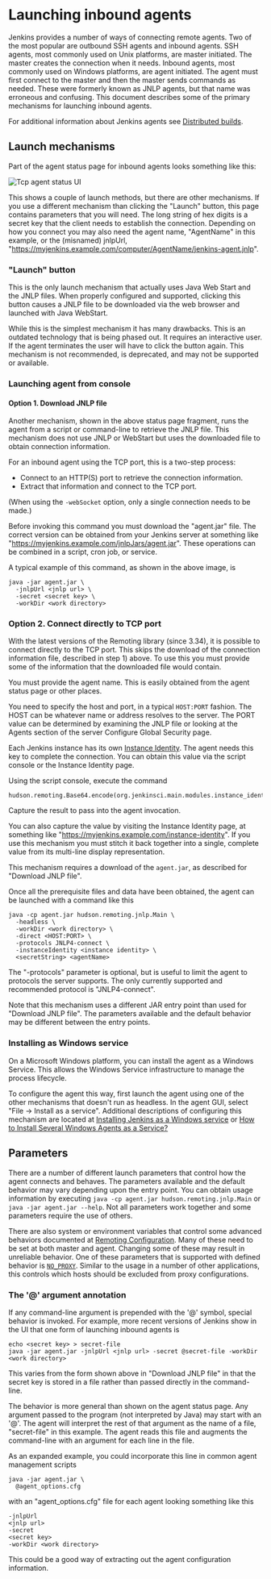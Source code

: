 # Launching inbound agents
Jenkins provides a number of ways of connecting remote agents.
Two of the most popular are outbound SSH agents and inbound agents.
SSH agents, most commonly used on Unix platforms, are master initiated.
The master creates the connection when it needs.
Inbound agents, most commonly used on Windows platforms, are agent initiated.
The agent must first connect to the master and then the master sends commands as needed.
These were formerly known as JNLP agents, but that name was erroneous and confusing.
This document describes some of the primary mechanisms for launching inbound agents.

For additional information about Jenkins agents see [Distributed builds](https://wiki.jenkins.io/display/JENKINS/Distributed+builds#Distributedbuilds-HavemasterlaunchagentonWindows).

## Launch mechanisms
Part of the agent status page for inbound agents looks something like this:

![Tcp agent status UI](tcpAgentStatus.jpg)

This shows a couple of launch methods, but there are other mechanisms.
If you use a different mechanism than clicking the "Launch" button, this page contains parameters that you will need. 
The long string of hex digits is a secret key that the client needs to establish the connection. 
Depending on how you connect you may also need the agent name, "AgentName" in this example, or the (misnamed) jnlpUrl, "https://myjenkins.example.com/computer/AgentName/jenkins-agent.jnlp".

### "Launch" button
This is the only launch mechanism that actually uses Java Web Start and the JNLP files.
When properly configured and supported, clicking this button causes a JNLP file to be downloaded via the web browser and launched with Java WebStart. 

While this is the simplest mechanism it has many drawbacks.
This is an outdated technology that is being phased out.
It requires an interactive user.
If the agent terminates the user will have to click the button again.
This mechanism is not recommended, is deprecated, and may not be supported or available.

### Launching agent from console

#### Option 1. Download JNLP file
Another mechanism, shown in the above status page fragment, runs the agent from a script or command-line to retrieve the JNLP file. 
This mechanism does not use JNLP or WebStart but uses the downloaded file to obtain connection information. 

For an inbound agent using the TCP port, this is a two-step process:
* Connect to an HTTP(S) port to retrieve the connection information.
* Extract that information and connect to the TCP port.

(When using the `-webSocket` option, only a single connection needs to be made.)

Before invoking this command you must download the "agent.jar" file.
The correct version can be obtained from your Jenkins server at something like "https://myjenkins.example.com/jnlpJars/agent.jar".
These operations can be combined in a script, cron job, or service.

A typical example of this command, as shown in the above image, is
``` 
java -jar agent.jar \
  -jnlpUrl <jnlp url> \
  -secret <secret key> \
  -workDir <work directory> 
```

### Option 2. Connect directly to TCP port
With the latest versions of the Remoting library (since 3.34), it is possible to connect directly to the TCP port. 
This skips the download of the connection information file, described in step 1) above. 
To use this you must provide some of the information that the downloaded file would contain.

You must provide the agent name. 
This is easily obtained from the agent status page or other places.

You need to specify the host and port, in a typical `HOST:PORT` fashion. 
The HOST can be whatever name or address resolves to the server. 
The PORT value can be determined by examining the JNLP file or looking at the Agents section of the server Configure Global Security page.

Each Jenkins instance has its own [Instance Identity](https://wiki.jenkins.io/display/JENKINS/Instance+Identity). 
The agent needs this key to complete the connection. 
You can obtain this value via the script console or the Instance Identity page.

Using the script console, execute the command
```
hudson.remoting.Base64.encode(org.jenkinsci.main.modules.instance_identity.InstanceIdentity.get().getPublic().getEncoded())
```
Capture the result to pass into the agent invocation.

You can also capture the value by visiting the Instance Identity page, at something like "https://myjenkins.example.com/instance-identity". 
If you use this mechanism you must stitch it back together into a single, complete value from its multi-line display representation.

This mechanism requires a download of the `agent.jar`, as described for "Download JNLP file".

Once all the prerequisite files and data have been obtained, the agent can be launched with a command like this
```
java -cp agent.jar hudson.remoting.jnlp.Main \
  -headless \
  -workDir <work directory> \
  -direct <HOST:PORT> \
  -protocols JNLP4-connect \
  -instanceIdentity <instance identity> \
  <secretString> <agentName>
```
The "-protocols" parameter is optional, but is useful to limit the agent to protocols the server supports. 
The only currently supported and recommended protocol is "JNLP4-connect".

Note that this mechanism uses a different JAR entry point than used for "Download JNLP file". 
The parameters available and the default behavior may be different between the entry points.

### Installing as Windows service
On a Microsoft Windows platform, you can install the agent as a Windows Service.
This allows the Windows Service infrastructure to manage the process lifecycle.

To configure the agent this way, first launch the agent using one of the other mechanisms that doesn't run as headless. 
In the agent GUI, select "File -> Install as a service". 
Additional descriptions of configuring this mechanism are located at [Installing Jenkins as a Windows service](https://wiki.jenkins.io/display/JENKINS/Installing+Jenkins+as+a+Windows+service) or [How to Install Several Windows Agents as a Service?](https://support.cloudbees.com/hc/en-us/articles/217423827-How-to-Install-Several-Windows-Slaves-as-a-Service-)

## Parameters

There are a number of different launch parameters that control how the agent connects and behaves. 
The parameters available and the default behavior may vary depending upon the entry point. 
You can obtain usage information by executing `java -cp agent.jar hudson.remoting.jnlp.Main` or `java -jar agent.jar --help`. 
Not all parameters work together and some parameters require the use of others.

There are also system or environment variables that control some advanced behaviors documented at [Remoting Configuration](https://github.com/jenkinsci/remoting/blob/master/docs/configuration.md). 
Many of these need to be set at both master and agent. 
Changing some of these may result in unreliable behavior. 
One of these parameters that is supported with defined behavior is [`NO_PROXY`](https://github.com/jenkinsci/remoting/blob/master/docs/no_proxy.md). 
Similar to the usage in a number of other applications, this controls which hosts should be excluded from proxy configurations.

### The '@' argument annotation

If any command-line argument is prepended with the '@' symbol, special behavior is invoked. 
For example, more recent versions of Jenkins show in the UI that one form of launching inbound agents is
```
echo <secret key> > secret-file
java -jar agent.jar -jnlpUrl <jnlp url> -secret @secret-file -workDir <work directory> 
```
This varies from the form shown above in "Download JNLP file" in that the secret key is stored in a file rather than passed directly in the command-line. 

The behavior is more general than shown on the agent status page. 
Any argument passed to the program (not interpreted by Java) may start with an '@'. 
The agent will interpret the rest of that argument as the name of a file, "secret-file" in this example. 
The agent reads this file and augments the command-line with an argument for each line in the file.

As an expanded example, you could incorporate this line in common agent management scripts
```
java -jar agent.jar \
  @agent_options.cfg
```
with an "agent_options.cfg" file for each agent looking something like this
```
-jnlpUrl
<jnlp url>
-secret
<secret key>
-workDir <work directory>
```
This could be a good way of extracting out the agent configuration information.
